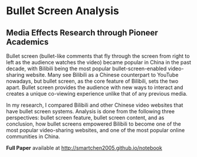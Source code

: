 # Bullet Screen Analysis

## Media Effects Research through Pioneer Academics

Bullet screen (bullet-like comments that fly through the screen from right to left as the audience watches the video) became popular in China in the past decade, with Bilibili being the most popular bullet-screen-enabled video-sharing website. Many see Bilibili as a Chinese counterpart to YouTube nowadays, but bullet screen, as the core feature of Bilibili, sets the two apart. Bullet screen provides the audience with new ways to interact and creates a unique co-viewing experience unlike that of any previous media.

In my research, I compared Bilibili and other Chinese video websites that have bullet screen systems. Analysis is done from the following three perspectives: bullet screen feature, bullet screen content, and as conclusion, how bullet screens empowered Bilibili to become one of the most popular video-sharing websites, and one of the most popular online communities in China.

**Full Paper** available at http://smartchen2005.github.io/notebook
